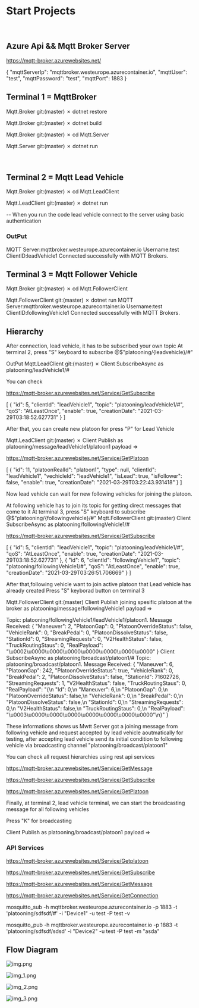 # Start Projects 
</br>


## Azure Api && Mqtt Broker Server

https://mqtt-broker.azurewebsites.net/

{
    "mqttServerIp": "mqttbroker.westeurope.azurecontainer.io",
    "mqttUser": "test",
    "mqttPassword": "test",
    "mqttPort": 1883
}


## Terminal 1  = MqttBroker


Mqtt.Broker git:(master) ✗ dotnet restore

Mqtt.Broker git:(master) ✗ dotnet build

Mqtt.Broker git:(master) ✗ cd Mqtt.Server 

Mqtt.Server git:(master) ✗ dotnet run 
</br></br></br>


## Terminal 2 = Mqtt Lead Vehicle 


Mqtt.Broker git:(master) ✗ cd Mqtt.LeadClient 

Mqtt.LeadClient git:(master) ✗ dotnet run

-- When you run the code lead vehicle connect to the server using basic authentication 
### OutPut
MQTT Server:mqttbroker.westeurope.azurecontainer.io Username:test ClientID:leadVehicle1
Connected successfully with MQTT Brokers.




## Terminal 3 = Mqtt Follower Vehicle 

Mqtt.Broker git:(master) ✗ cd Mqtt.FollowerClient 

Mqtt.FollowerClient git:(master) ✗ dotnet run 
MQTT Server:mqttbroker.westeurope.azurecontainer.io Username:test ClientID:followingVehicle1
Connected successfully with MQTT Brokers.



## Hierarchy 

After connection, lead vehicle, it has to be subscribed your own topic 
At terminal 2, press "S" keyboard to subscribe  @$"platooning/{leadvehicle}/#"

OutPut 
Mqtt.LeadClient git:(master) ✗ Client SubscribeAsync as  platooning/leadVehicle1/#

You can check 

https://mqtt-broker.azurewebsites.net/Service/GetSubscribe

[
{
"id": 5,
"clientId": "leadVehicle1",
"topic": "platooning/leadVehicle1/#",
"qoS": "AtLeastOnce",
"enable": true,
"creationDate": "2021-03-29T03:18:52.627731"
}
]

After that, you can create new platoon for press "P" for Lead Vehicle

Mqtt.LeadClient git:(master) ✗ Client Publish as  platooning/message/leadVehicle1/platoon1  payload =>


https://mqtt-broker.azurewebsites.net/Service/GetPlatoon

[
{
"id": 11,
"platoonRealId": "platoon1",
"type": null,
"clientId": "leadVehicle1",
"vechicleId": "leadVehicle1",
"isLead": true,
"isFollower": false,
"enable": true,
"creationDate": "2021-03-29T03:22:43.931418"
}
]

Now lead vehicle can wait for new following vehicles for joining the platoon.

At following vehicle has to join its topic for getting direct messages that come to it 
At terminal 3, press "S" keyboard to subscribe  @$"platooning/{followingvehicle}/#"
Mqtt.FollowerClient git:(master) Client SubscribeAsync as  platooning/followingVehicle1/#

https://mqtt-broker.azurewebsites.net/Service/GetSubscribe


[
    {
        "id": 5,
        "clientId": "leadVehicle1",
        "topic": "platooning/leadVehicle1/#",
        "qoS": "AtLeastOnce",
        "enable": true,
        "creationDate": "2021-03-29T03:18:52.627731"
    },
    {
        "id": 6,
        "clientId": "followingVehicle1",
        "topic": "platooning/followingVehicle1/#",
        "qoS": "AtLeastOnce",
        "enable": true,
        "creationDate": "2021-03-29T03:26:51.706669"
    }
]

After that,following vehicle want to join active platoon that Lead vehicle has already created 
Press "S" keyborad button on terminal 3

Mqtt.FollowerClient git:(master)  Client Publish joining spesific platoon at the broker as  platooning/message/followingVehicle1  payload => 

Topic: platooning/followingVehicle1/leadVehicle1/platoon1. Message Received: {
  "Maneuver": 2,
  "PlatoonGap": 0,
  "PlatoonOverrideStatus": false,
  "VehicleRank": 0,
  "BreakPedal": 0,
  "PlatoonDissolveStatus": false,
  "StationId": 0,
  "StreamingRequests": 0,
  "V2HealthStatus": false,
  "TruckRoutingStaus": 0,
  "RealPayload": "\u0002\u0000\u0000\u0000\u0000\u0000\u0000\u0000"
}
Client SubscribeAsync as  platooning/broadcast/platoon1/#
Topic: platooning/broadcast/platoon1. Message Received: {
  "Maneuver": 6,
  "PlatoonGap": 242,
  "PlatoonOverrideStatus": true,
  "VehicleRank": 0,
  "BreakPedal": 2,
  "PlatoonDissolveStatus": false,
  "StationId": 71602726,
  "StreamingRequests": 1,
  "V2HealthStatus": false,
  "TruckRoutingStaus": 0,
  "RealPayload": "{\n  \"Id\": 0,\n  \"Maneuver\": 6,\n  \"PlatoonGap\": 0,\n  \"PlatoonOverrideStatus\": false,\n  \"VehicleRank\": 0,\n  \"BreakPedal\": 0,\n  \"PlatoonDissolveStatus\": false,\n  \"StationId\": 0,\n  \"StreamingRequests\": 0,\n  \"V2HealthStatus\": false,\n  \"TruckRoutingStaus\": 0,\n  \"RealPayload\": \"\\u0003\\u0000\\u0000\\u0000\\u0000\\u0000\\u0000\\u0000\"\n}"
}

These informations shows us Mwtt Server got a joining message from following vehicle and request accepted by lead vehicle aoutmatically for testing, after accepting lead vehicle send its initial condition to following vehicle via broadcasting channel "platooning/broadcast/platoon1"

You can check all request hierarchies using rest api services

https://mqtt-broker.azurewebsites.net/Service/GetMessage

https://mqtt-broker.azurewebsites.net/Service/GetSubscribe

https://mqtt-broker.azurewebsites.net/Service/GetPlatoon


Finally, at terminal 2, lead vehicle terminal, we can start the broadcasting message for all following vehicles 

Press "K" for broadcasting

Client Publish as  platooning/broadcast/platoon1  payload => 



### API Services 


https://mqtt-broker.azurewebsites.net/Service/Getplatoon

https://mqtt-broker.azurewebsites.net/Service/GetSubscribe

https://mqtt-broker.azurewebsites.net/Service/GetMessage

https://mqtt-broker.azurewebsites.net/Service/GetConnection


mosquitto_sub -h mqttbroker.westeurope.azurecontainer.io -p 1883 -t 'platooning/sdfsdf/#' -i "Device1" -u test -P test -v

mosquitto_pub -h mqttbroker.westeurope.azurecontainer.io -p 1883 -t 'platooning/sdfsdf/sdsd' -i "Device2" -u test -P test -m "asda"

## Flow Diagram
![img.png](img.png)

![img_1.png](img_1.png)

![img_2.png](img_2.png)

![img_3.png](img_3.png)